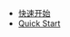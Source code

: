 * [快速开始](https://www.apolloconfig.com/#/zh/deployment/quick-start)
* [Quick Start](https://www.apolloconfig.com/#/en/deployment/quick-start)